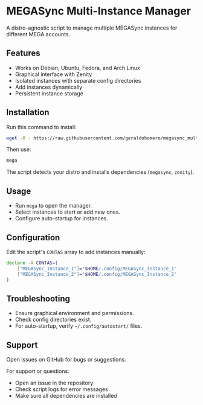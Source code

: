 # MEGASync Multi-Instance Manager

A distro-agnostic script to manage multiple MEGASync instances for different MEGA accounts.

## Features

- Works on Debian, Ubuntu, Fedora, and Arch Linux
- Graphical interface with Zenity
- Isolated instances with separate config directories
- Add instances dynamically
- Persistent instance storage

## Installation

Run this command to install:

```bash
wget -O - https://raw.githubusercontent.com/geraldohomero/megasync_multiple_instances/refs/heads/main/megasync-manager.sh | bash -s install
```

Then use:

```bash
mega
```

The script detects your distro and installs dependencies (`megasync`, `zenity`).

## Usage

- Run `mega` to open the manager.
- Select instances to start or add new ones.
- Configure auto-startup for instances.

## Configuration

Edit the script's `CONTAS` array to add instances manually:

```bash
declare -A CONTAS=(
    ["MEGASync_Instance_1"]="$HOME/.config/MEGASync_Instance_1"
    ["MEGASync_Instance_2"]="$HOME/.config/MEGASync_Instance_2"
)
```

## Troubleshooting

- Ensure graphical environment and permissions.
- Check config directories exist.
- For auto-startup, verify `~/.config/autostart/` files.

## Support

Open issues on GitHub for bugs or suggestions.

For support or questions:
- Open an issue in the repository
- Check script logs for error messages
- Make sure all dependencies are installed
